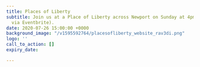 ```yaml
---
title: Places of Liberty
subtitle: Join us at a Place of Liberty across Newport on Sunday at 4pm (Register
  via Eventbrite).
date: 2020-07-26 15:00:00 +0000
background_image: "/v1595592764/placesofliberty_website_rav3di.png"
logo: ''
call_to_action: []
expiry_date: 

---
```

